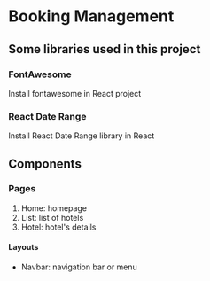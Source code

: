 # Booking Management

## Some libraries used in this project
### FontAwesome
Install fontawesome in React project
### React Date Range
Install React Date Range library in React




## Components
### Pages
1. Home: homepage
2. List: list of hotels
3. Hotel: hotel's details

#### Layouts
 - Navbar: navigation bar or menu